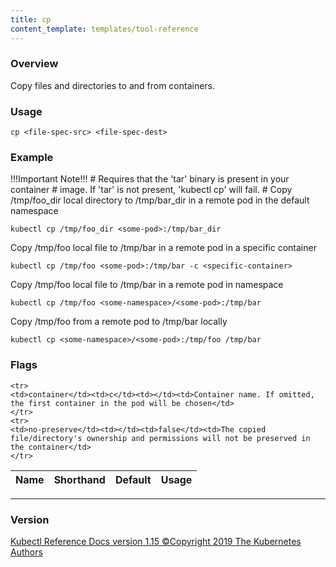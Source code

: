 ```yaml
---
title: cp
content_template: templates/tool-reference
---
```


### Overview
Copy files and directories to and from containers.

### Usage

`cp <file-spec-src> <file-spec-dest>`


### Example

 !!!Important Note!!! # Requires that the 'tar' binary is present in your container # image.  If 'tar' is not present, 'kubectl cp' will fail. # Copy /tmp/foo_dir local directory to /tmp/bar_dir in a remote pod in the default namespace

```shell
kubectl cp /tmp/foo_dir <some-pod>:/tmp/bar_dir
```

 Copy /tmp/foo local file to /tmp/bar in a remote pod in a specific container

```shell
kubectl cp /tmp/foo <some-pod>:/tmp/bar -c <specific-container>
```

 Copy /tmp/foo local file to /tmp/bar in a remote pod in namespace <some-namespace>

```shell
kubectl cp /tmp/foo <some-namespace>/<some-pod>:/tmp/bar
```

 Copy /tmp/foo from a remote pod to /tmp/bar locally

```shell
kubectl cp <some-namespace>/<some-pod>:/tmp/foo /tmp/bar
```




### Flags

<div class="table-responsive"><table class="table table-bordered">
<thead class="thead-light">
<tr>
            <th>Name</th>
            <th>Shorthand</th>
            <th>Default</th>
            <th>Usage</th>
        </tr>
    </thead>
    <tbody>
    
    <tr>
    <td>container</td><td>c</td><td></td><td>Container name. If omitted, the first container in the pod will be chosen</td>
    </tr>
    <tr>
    <td>no-preserve</td><td></td><td>false</td><td>The copied file/directory's ownership and permissions will not be preserved in the container</td>
    </tr>
</tbody>
</table></div>




<hr>


### Version
<div class="kubectl-reference-copyright">

<a href="https://github.com/kubernetes/kubernetes">Kubectl Reference Docs version 1.15 &#xa9;Copyright 2019 The Kubernetes Authors</a>
</div>

